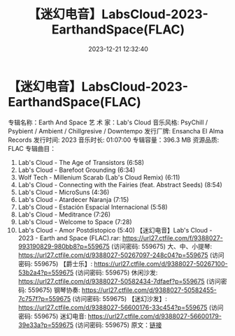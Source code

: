 ﻿---
title: 【迷幻电音】LabsCloud-2023-EarthandSpace(FLAC)
date: 2023-12-21 12:32:40
categories: 古典音乐、新世纪、纯音雅乐
tags: 纯音雅乐
---
# 【迷幻电音】LabsCloud-2023-EarthandSpace(FLAC)

专辑名称：Earth And Space
艺 术 家：Lab's Cloud
音乐风格: PsyChill / Psybient / Ambient / Chillgresive /
Downtempo
发行厂牌: Ensancha El Alma Records
发行时间: 2023
音乐时长: 01:07:00
专辑容量：396.3 MB
资源品质: FLAC
专辑曲目：
01. Lab's Cloud - The Age of Transistors (6:58)
02. Lab's Cloud - Barefoot Grounding (6:34)
03. Wolf Tech - Millenium Scarab (Lab's Cloud Remix) (6:11)
04. Lab's Cloud - Connecting with the Fairies (feat. Abstract
Seeds) (8:54)
05. Lab's Cloud - MicroSuns (4:36)
06. Lab's Cloud - Atardecer Naranja (7:15)
07. Lab's Cloud - Estación Espacial Internacional (5:58)
08. Lab's Cloud - Meditrance (7:26)
09. Lab's Cloud - Welcome to Space (7:28)
10. Lab's Cloud - Amor Postdistopico (5:40)
【迷幻电音】Lab's Cloud - 2023 - Earth and Space (FLAC).rar: https://url27.ctfile.com/f/9388027-993190829-980bb8?p=559675
(访问密码: 559675)
大、中、小提琴: https://url27.ctfile.com/d/9388027-50267097-248c04?p=559675
(访问密码: 559675)
【爵士乐】: https://url27.ctfile.com/d/9388027-50267100-53b2a4?p=559675
(访问密码: 559675)
休闲沙发: https://url27.ctfile.com/d/9388027-50582434-7dfaef?p=559675
(访问密码: 559675)
钢琴协奏: https://url27.ctfile.com/d/9388027-50582455-7c757f?p=559675
(访问密码: 559675)
【迷幻沙发】: https://url27.ctfile.com/d/9388027-56600176-33c454?p=559675
(访问密码: 559675)
迷幻电音: https://url27.ctfile.com/d/9388027-56600179-39e33a?p=559675
(访问密码: 559675)
原文：[链接](https://blog.sina.com.cn/s/blog_1647c7e76010313yh.html)